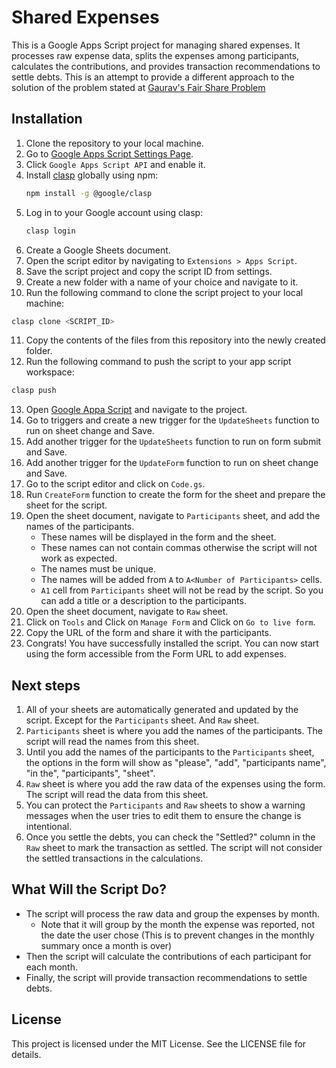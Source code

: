 # Shared Expenses

This is a Google Apps Script project for managing shared expenses. It processes raw expense data, splits the expenses among participants, calculates the contributions, and provides transaction recommendations to settle debts.
This is an attempt to provide a different approach to the solution of the problem stated at [Gaurav's Fair Share Problem](https://github.com/nightmaregaurav/FairShare)

## Installation

1. Clone the repository to your local machine.
2. Go to [Google Apps Script Settings Page](https://script.google.com/home/usersettings).
3. Click `Google Apps Script API` and enable it.
4. Install [clasp](https://github.com/google/clasp) globally using npm:
   ```sh
   npm install -g @google/clasp
   ```
5. Log in to your Google account using clasp:
   ```sh
   clasp login
   ```
6. Create a Google Sheets document.
7. Open the script editor by navigating to `Extensions > Apps Script`.
8. Save the script project and copy the script ID from settings.
9. Create a new folder with a name of your choice and navigate to it.
10. Run the following command to clone the script project to your local machine:
   ```sh
   clasp clone <SCRIPT_ID>
   ```
11. Copy the contents of the files from this repository into the newly created folder.
12. Run the following command to push the script to your app script workspace:
   ```sh
   clasp push
   ```
13. Open [Google Appa Script](https://script.google.com/) and navigate to the project.
14. Go to triggers and create a new trigger for the `UpdateSheets` function to run on sheet change and Save.
15. Add another trigger for the `UpdateSheets` function to run on form submit and Save.
16. Add another trigger for the `UpdateForm` function to run on sheet change and Save.
17. Go to the script editor and click on `Code.gs`.
18. Run `CreateForm` function to create the form for the sheet and prepare the sheet for the script.
19. Open the sheet document, navigate to `Participants` sheet, and add the names of the participants.
      - These names will be displayed in the form and the sheet.
      - These names can not contain commas otherwise the script will not work as expected.
      - The names must be unique.
      - The names will be added from `A` to `A<Number of Participants>` cells.
      - `A1` cell from `Participants` sheet will not be read by the script. So you can add a title or a description to the participants.
20. Open the sheet document, navigate to `Raw` sheet.
21. Click on `Tools` and Click on `Manage Form` and Click on `Go to live form`.
22. Copy the URL of the form and share it with the participants.
23. Congrats! You have successfully installed the script. You can now start using the form accessible from the Form URL to add expenses.

## Next steps
1. All of your sheets are automatically generated and updated by the script. Except for the `Participants` sheet. And `Raw` sheet.
2. `Participants` sheet is where you add the names of the participants. The script will read the names from this sheet.
3. Until you add the names of the participants to the `Participants` sheet, the options in the form will show as "please", "add", "participants name", "in the", "participants", "sheet".
4. `Raw` sheet is where you add the raw data of the expenses using the form. The script will read the data from this sheet.
5. You can protect the `Participants` and `Raw` sheets to show a warning messages when the user tries to edit them to ensure the change is intentional.
6. Once you settle the debts, you can check the "Settled?" column in the `Raw` sheet to mark the transaction as settled. The script will not consider the settled transactions in the calculations.


## What Will the Script Do?
- The script will process the raw data and group the expenses by month.
   - Note that it will group by the month the expense was reported, not the date the user chose (This is to prevent changes in the monthly summary once a month is over)
- Then the script will calculate the contributions of each participant for each month.
- Finally, the script will provide transaction recommendations to settle debts.

## License

This project is licensed under the MIT License. See the LICENSE file for details.
